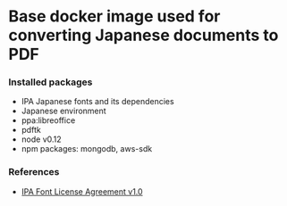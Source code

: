 # Base docker image used for converting Japanese documents to PDF

### Installed packages

- IPA Japanese fonts and its dependencies
- Japanese environment
- ppa:libreoffice
- pdftk
- node v0.12
- npm packages: mongodb, aws-sdk


### References

- [IPA Font License Agreement v1.0](http://ipafont.ipa.go.jp/ipa_font_license_v1.html)

